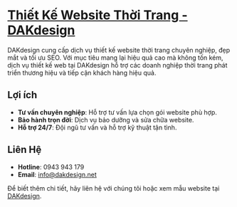 #  [Thiết Kế Website Thời Trang - DAKdesign](https://www.dakdesign.net/thiet-ke-website-thoi-trang/)

DAKdesign cung cấp dịch vụ thiết kế website thời trang chuyên nghiệp, đẹp mắt và tối ưu SEO. Với mục tiêu mang lại hiệu quả cao mà không tốn kém, dịch vụ thiết kế web tại DAKdesign hỗ trợ các doanh nghiệp thời trang phát triển thương hiệu và tiếp cận khách hàng hiệu quả.

## Lợi ích
- **Tư vấn chuyên nghiệp**: Hỗ trợ tư vấn lựa chọn gói website phù hợp.
- **Bảo hành trọn đời**: Dịch vụ bảo dưỡng và sửa chữa website.
- **Hỗ trợ 24/7**: Đội ngũ tư vấn và hỗ trợ kỹ thuật tận tình.

## Liên Hệ
- **Hotline**: 0943 943 179
- **Email**: info@dakdesign.net

Để biết thêm chi tiết, hãy liên hệ với chúng tôi hoặc xem mẫu website tại [DAKdesign](http://dakdesign.net).
